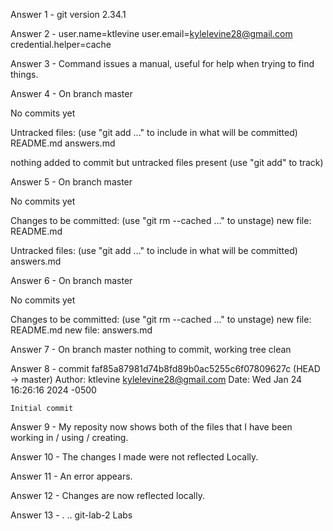 Answer 1 - 
git version 2.34.1

Answer 2 -
user.name=ktlevine
user.email=kylelevine28@gmail.com
credential.helper=cache

Answer 3 - 
Command issues a manual, useful for help when trying to find things.

Answer 4 - 
On branch master

No commits yet

Untracked files:
  (use "git add <file>..." to include in what will be committed)
	README.md
	answers.md

nothing added to commit but untracked files present (use "git add" to track)

Answer 5 - 
On branch master

No commits yet

Changes to be committed:
  (use "git rm --cached <file>..." to unstage)
	new file:   README.md

Untracked files:
  (use "git add <file>..." to include in what will be committed)
	answers.md

Answer 6 -
On branch master

No commits yet

Changes to be committed:
  (use "git rm --cached <file>..." to unstage)
	new file:   README.md
	new file:   answers.md

Answer 7 -
On branch master
nothing to commit, working tree clean

Answer 8 - 
commit faf85a87981d74b8fd89b0ac5255c6f07809627c (HEAD -> master)
Author: ktlevine <kylelevine28@gmail.com>
Date:   Wed Jan 24 16:26:16 2024 -0500

    Initial commit

Answer 9 - 
My reposity now shows both of the files that I have been working in / using / creating.

Answer 10 - 
The changes I made were not reflected Locally.

Answer 11 - 
An error appears. 

Answer 12 - 
Changes are now reflected locally.

Answer 13 - 
.  ..  git-lab-2  Labs



